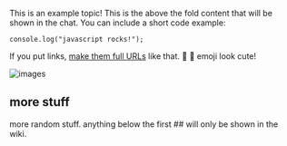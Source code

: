This is an example topic! This is the above the fold content that will be shown in the chat.
You can include a short code example:
```
console.log("javascript rocks!");
```
If you put links, [make them full URLs](https://github.com/FreeCodeCamp/freecodecamp/wiki/example) like that.
:star2: :hamster: emoji look cute!

![images](https://s3.amazonaws.com/freecodecamp/landingIcons_connect.svg.gz)

## more stuff
more random stuff. anything below the first ## will only be shown in the wiki.
